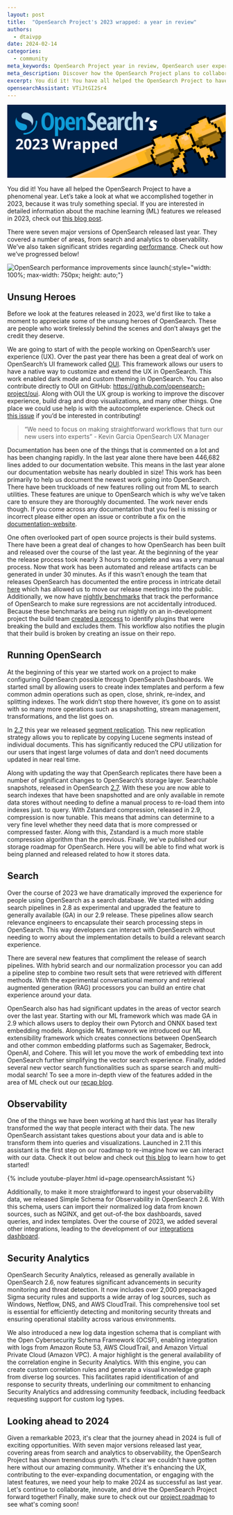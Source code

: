 ```yaml
---
layout: post
title:  "OpenSearch Project's 2023 wrapped: a year in review"
authors:
  - dtaivpp
date: 2024-02-14
categories:
  - community
meta_keywords: OpenSearch Project year in review, OpenSearch user experience, OpenSearch Project roadmap
meta_description: Discover how the OpenSearch Project plans to collaborate, innovate, and drive the project forward in 2024 while taking a look back project growth and releases in 2023.
excerpt: You did it! You have all helped the OpenSearch Project to have a phenomenal year. Let’s take a look at what we accomplished together in 2023, because it was truly something special.
opensearchAssistant: VTiJtGI2Sr4
---
```


<img src="/assets/media/blog-images/2024-02-15-OpenSearchs-2023-Wrapped/OS_Wrapped_Hero.png" alt="OpenSearch's 2023 Wrapped: a year in review" class="img_bound"/>

You did it! You have all helped the OpenSearch Project to have a phenomenal year. Let’s take a look at what we accomplished together in 2023, because it was truly something special. If you are interested in detailed information about the machine learning (ML) features we released in 2023, check out [this blog post](https://opensearch.org/blog/opensearch-ai-retrospective/).


There were seven major versions of OpenSearch released last year. They covered a number of areas, from search and analytics to observability. We’ve also taken significant strides regarding [performance](https://opensearch.org/blog/opensearch-performance-improvements/). Check out how we’ve progressed below!

<img src="/assets/media/blog-images/2024-01-03-opensearch-performance-improvements/opensearch-performance.png" alt="OpenSearch performance improvements since launch" class="img_bound" id="infographic"/>{:style="width: 100%; max-width: 750px; height: auto;"}

## Unsung Heroes

Before we look at the features released in 2023, we'd first like to take a moment to appreciate some of the unsung heroes of OpenSearch. These are people who work tirelessly behind the scenes and don’t always get the credit they deserve.

We are going to start of with the people working on OpenSearch’s user experience (UX). Over the past year there has been a great deal of work on OpenSearch’s UI framework called [OUI](https://oui.opensearch.org/). This framework allows our users to have a native way to customize and extend the UX in OpenSearch. This work enabled dark mode and custom theming in OpenSearch. You can also contribute directly to OUI on GitHub: https://github.com/opensearch-project/oui. Along with OUI the UX group is working to improve the discover experience, build drag and drop visualizations, and many other things. One place we could use help is with the autocomplete experience. Check out [this issue](https://github.com/opensearch-project/OpenSearch-Dashboards/issues/1176) if you’d be interested in contributing!


> “We need to focus on making straightforward workflows that turn our new users into experts” - Kevin Garcia OpenSearch UX Manager


Documentation has been one of the things that is commented on a lot and has been changing rapidly. In the last year alone there have been 446,682 lines added to our documentation website. This means in the last year alone our documentation website has nearly doubled in size! This work has been primarily to help us document the newest work going into OpenSearch. There have been truckloads of new features rolling out from ML to search utilities. These features are unique to OpenSearch which is why we’ve taken care to ensure they are thoroughly documented. The work never ends though. If you come across any documentation that you feel is missing or incorrect please either open an issue or contribute a fix on the [documentation-website](https://github.com/opensearch-project/documentation-website).

One often overlooked part of open source projects is their build systems. There have been a great deal of changes to how OpenSearch has been built and released over the course of the last year. At the beginning of the year the release process took nearly 3 hours to complete and was a very manual process. Now that work has been automated and release artifacts can be generated in under 30 minutes. As if this wasn’t enough the team that releases OpenSearch has documented the entire process in intricate detail [here](https://github.com/opensearch-project/opensearch-build/blob/main/RELEASE_PROCESS_OPENSEARCH.md) which has allowed us to move our release meetings into the public. Additionally, we now have [nightly benchmarks](https://opensearch.org/benchmarks) that track the performance of OpenSearch to make sure regressions are not accidentally introduced. Because these benchmarks are being run nightly on an in-development project the build team [created a process](https://github.com/opensearch-project/opensearch-devops/issues/114) to identify plugins that were breaking the build and excludes them. This workflow also notifies the plugin that their build is broken by creating an issue on their repo.

## Running OpenSearch

At the beginning of this year we started work on a project to make configuring OpenSearch possible through OpenSearch Dashboards. We started small by allowing users to create index templates and perform a few common admin operations such as open, close, shrink, re-index, and splitting indexes. The work didn’t stop there however, it’s gone on to assist with so many more operations such as snapshotting, stream management, transformations, and the list goes on.

In [2.7](https://opensearch.org/blog/get-started-opensearch-2-7-0/) this year we released [segment replication](https://opensearch.org/docs/latest/tuning-your-cluster/availability-and-recovery/segment-replication/index/). This new replication strategy allows you to replicate by copying Lucene segments instead of individual documents. This has significantly reduced the CPU utilization for our users that ingest large volumes of data and don’t need documents updated in near real time.

Along with updating the way that OpenSearch replicates there have been a number of significant changes to OpenSearch’s storage layer. Searchable snapshots, released in OpenSearch [2.7](https://opensearch.org/blog/get-started-opensearch-2-7-0/). With these you are now able to search indexes that have been snapshotted and are only available in remote data stores without needing to define a manual process to re-load them into indexes just. to query. With Zstandard compression, released in 2.9, compression is now tunable. This means that admins can determine to a very fine level whether they need data that is more compressed or compressed faster. Along with this, Zstandard is a much more stable compression algorithm than the previous. Finally, we’ve published our storage roadmap for OpenSearch. Here you will be able to find what work is being planned and released related to how it stores data.

## Search

Over the course of 2023 we have dramatically improved the experience for people using OpenSearch as a search database. We started with adding search pipelines in 2.8 as experimental and upgraded the feature to generally available (GA) in our 2.9 release. These pipelines allow search relevance engineers to encapsulate their search processing steps in OpenSearch. This way developers can interact with OpenSearch without needing to worry about the implementation details to build a relevant search experience.

There are several new features that compliment the release of search pipelines. With hybrid search and our normalization processor you can add a pipeline step to combine two result sets that were retrieved with different methods. With the experimental conversational memory and retrieval augmented generation (RAG) processors you can build an entire chat experience around your data.

OpenSearch also has had significant updates in the areas of vector search over the last year. Starting with our ML framework which was made GA in 2.9 which allows users to deploy their own Pytorch and ONNX based text embedding models. Alongside ML framework we introduced our ML extensibility framework which creates connections between OpenSearch and other common embedding platforms such as Sagemaker, Bedrock, OpenAI, and Cohere. This will let you move the work of embedding text into OpenSearch further simplifying the vector search experience. Finally, added several new vector search functionalities such as sparse search and multi-modal search! To see a more in-depth view of the features added in the area of ML check out our [recap blog](https://opensearch.org/blog/opensearch-ai-retrospective/).

## Observability

One of the things we have been working at hard this last year has literally transformed the way that people interact with their data. The new OpenSearch assistant takes questions about your data and is able to transform them into queries and visualizations. Launched in 2.11 this assistant is the first step on our roadmap to re-imagine how we can interact with our data. Check it out below and check out [this blog](https://opensearch.org/blog/get-started-opensearch-2-11/) to learn how to get started!

{% include youtube-player.html id=page.opensearchAssistant %}

Additionally, to make it more straightforward to ingest your observability data, we released Simple Schema for Observability in OpenSearch 2.6. With this schema, users can import their normalized log data from known sources, such as NGINX, and get out-of-the box dashboards, saved queries, and index templates. Over the course of 2023, we added several other integrations, leading to the development of our [integrations dashboard](https://opensearch.org/docs/latest/integrations/).

## Security Analytics

OpenSearch Security Analytics, released as generally available in OpenSearch 2.6, now features significant advancements in security monitoring and threat detection. It now includes over 2,000 prepackaged Sigma security rules and supports a wide array of log sources, such as Windows, Netflow, DNS, and AWS CloudTrail. This comprehensive tool set is essential for efficiently detecting and monitoring security threats and ensuring operational stability across various environments.

We also introduced a new log data ingestion schema that is compliant with the Open Cybersecurity Schema Framework (OCSF), enabling integration with logs from Amazon Route 53, AWS CloudTrail, and Amazon Virtual Private Cloud (Amazon VPC). A major highlight is the general availability of the correlation engine in Security Analytics. With this engine, you can create custom correlation rules and generate a visual knowledge graph from diverse log sources. This facilitates rapid identification of and response to security threats, underlining our commitment to enhancing Security Analytics and addressing community feedback, including feedback requesting support for custom log types.


## Looking ahead to 2024

Given a remarkable 2023, it's clear that the journey ahead in 2024 is full of exciting opportunities. With seven major versions released last year, covering areas from search and analytics to observability, the OpenSearch Project has shown tremendous growth. It's clear we couldn't have gotten here without our amazing community. Whether it's enhancing the UX, contributing to the ever-expanding documentation, or engaging with the latest features, we need your help to make 2024 as successful as last year. Let's continue to collaborate, innovate, and drive the OpenSearch Project forward together! Finally, make sure to check out our [project roadmap](https://github.com/orgs/opensearch-project/projects/206) to see what's coming soon!
